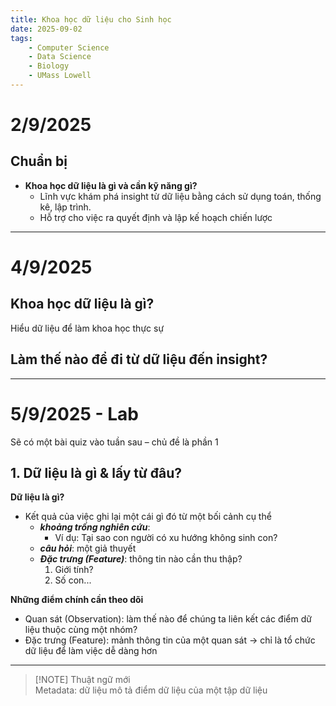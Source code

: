```yaml
---
title: Khoa học dữ liệu cho Sinh học
date: 2025-09-02
tags: 
    - Computer Science
    - Data Science
    - Biology
    - UMass Lowell
---
```

# 2/9/2025

## Chuẩn bị
- **Khoa học dữ liệu là gì và cần kỹ năng gì?**
  - Lĩnh vực khám phá insight từ dữ liệu bằng cách sử dụng toán, thống kê, lập trình.
  - Hỗ trợ cho việc ra quyết định và lập kế hoạch chiến lược

---

# 4/9/2025

## Khoa học dữ liệu là gì?
Hiểu dữ liệu để làm khoa học thực sự

## Làm thế nào để đi từ dữ liệu đến insight?

---

# 5/9/2025 - Lab

Sẽ có một bài quiz vào tuần sau – chủ đề là phần 1

## 1. Dữ liệu là gì & lấy từ đâu?

**Dữ liệu là gì?**
- Kết quả của việc ghi lại một cái gì đó từ một bối cảnh cụ thể
  - ***khoảng trống nghiên cứu***: 
    - Ví dụ: Tại sao con người có xu hướng không sinh con?
  - ***câu hỏi***: một giả thuyết
  - ***Đặc trưng (Feature)***: thông tin nào cần thu thập?
    1. Giới tính?
    2. Số con...

**Những điểm chính cần theo dõi**
- Quan sát (Observation): làm thế nào để chúng ta liên kết các điểm dữ liệu thuộc cùng một nhóm?
- Đặc trưng (Feature): mảnh thông tin của một quan sát
-> chỉ là tổ chức dữ liệu để làm việc dễ dàng hơn

---

> [!NOTE] Thuật ngữ mới  
> Metadata: dữ liệu mô tả điểm dữ liệu của một tập dữ liệu

